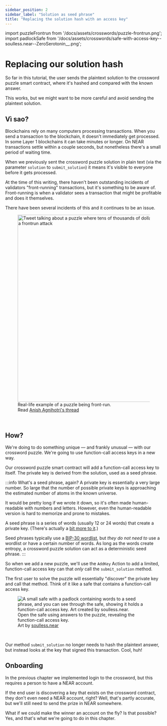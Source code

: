 ```yaml
---
sidebar_position: 2
sidebar_label: "Solution as seed phrase"
title: "Replacing the solution hash with an access key"
---
```


import puzzleFrontrun from '/docs/assets/crosswords/puzzle-frontrun.png';
import padlockSafe from '/docs/assets/crosswords/safe-with-access-key--soulless.near--ZeroSerotonin__.png';

# Replacing our solution hash

So far in this tutorial, the user sends the plaintext solution to the crossword puzzle smart contract, where it's hashed and compared with the known answer.

This works, but we might want to be more careful and avoid sending the plaintext solution.

## Vì sao?

Blockchains rely on many computers processing transactions. When you send a transaction to the blockchain, it doesn't immediately get processed. In some Layer 1 blockchains it can take minutes or longer. On NEAR transactions settle within a couple seconds, but nonetheless there's a small period of waiting time.

When we previously sent the crossword puzzle solution in plain text (via the parameter `solution` to `submit_solution`) it means it's visible to everyone before it gets processed.

At the time of this writing, there haven't been outstanding incidents of validators "front-running" transactions, but it's something to be aware of. Front-running is when a validator sees a transaction that might be profitable and does it themselves.

There have been several incidents of this and it continues to be an issue.

<figure>
    <img src={puzzleFrontrun} alt="Tweet talking about a puzzle where tens of thousands of dollars were taken because of a frontrun attack" width="600"/>
    <figcaption>Real-life example of a puzzle being front-run.<br/>Read <a href="https://twitter.com/_anishagnihotri/status/1444113372715356162" target="_blank" rel="noopener noreferrer">Anish Agnihotri's thread</a></figcaption>
</figure>

<br/>

## How?

We're doing to do something unique — and frankly unusual — with our crossword puzzle. We're going to use function-call access keys in a new way.

Our crossword puzzle smart contract will add a function-call access key to itself. The private key is derived from the solution, used as a seed phrase.

:::info What's a seed phrase, again? A private key is essentially a very large number. So large that the number of possible private keys is approaching the estimated number of atoms in the known universe.

It would be pretty long if we wrote it down, so it's often made human-readable with numbers and letters. However, even the human-readable version is hard to memorize and prone to mistakes.

A seed phrase is a series of words (usually 12 or 24 words) that create a private key. (There's actually a [bit more to it](https://learnmeabitcoin.com/technical/mnemonic).)

Seed phrases typically use a [BIP-30 wordlist](https://github.com/bitcoin/bips/blob/master/bip-0039/bip-0039-wordlists.md), but *they do not need to* use a wordlist or have a certain number of words. As long as the words create entropy, a crossword puzzle solution can act as a deterministic seed phrase. :::

So when we add a new puzzle, we'll use the `AddKey` Action to add a limited, function-call access key can that *only* call the `submit_solution` method.

The first user to solve the puzzle will essentially "discover" the private key and call that method. Think of it like a safe that contains a function-call access key.

<figure>
    <img src={padlockSafe} alt="A small safe with a padlock containing words to a seed phrase, and you can see through the safe, showing it holds a function-call access key. Art created by soulless.near."/>
    <figcaption className="full-width">Open the safe using answers to the puzzle, revealing the function-call access key.<br/>Art by <a href="https://twitter.com/ZeroSerotonin__" target="_blank" rel="noopener noreferrer">soulless.near</a></figcaption>
</figure><br/>

Our method `submit_solution` no longer needs to hash the plaintext answer, but instead looks at the key that signed this transaction. Cool, huh!

## Onboarding

In the previous chapter we implemented login to the crossword, but this requires a person to have a NEAR account.

If the end user is discovering a key that exists on the crossword contract, they don't even need a NEAR account, right? Well, that's partly accurate, but we'll still need to send the prize in NEAR somewhere.

What if we could make the winner an account on the fly? Is that possible? Yes, and that's what we're going to do in this chapter.


